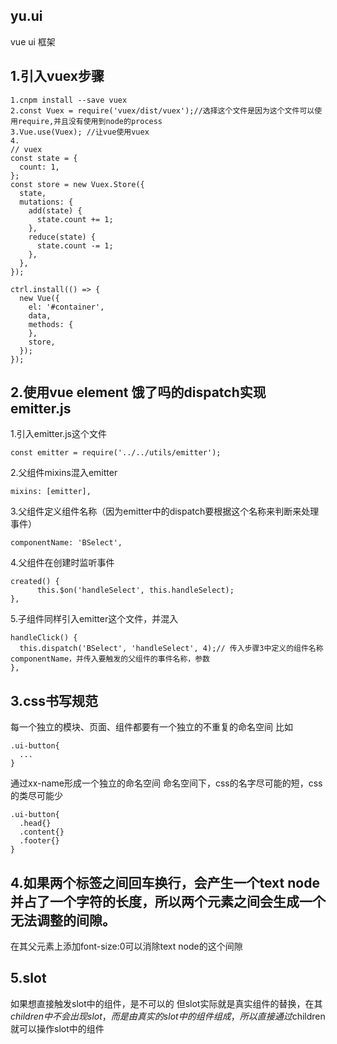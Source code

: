 ## yu.ui
vue ui 框架

## 1.引入vuex步骤
~~~
1.cnpm install --save vuex
2.const Vuex = require('vuex/dist/vuex');//选择这个文件是因为这个文件可以使用require,并且没有使用到node的process
3.Vue.use(Vuex); //让vue使用vuex
4.
// vuex
const state = {
  count: 1,
};
const store = new Vuex.Store({
  state,
  mutations: {
    add(state) {
      state.count += 1;
    },
    reduce(state) {
      state.count -= 1;
    },
  },
});

ctrl.install(() => {
  new Vue({
    el: '#container',
    data,
    methods: {
    },
    store,
  });
});
~~~

## 2.使用vue element 饿了吗的dispatch实现emitter.js

1.引入emitter.js这个文件
~~~
const emitter = require('../../utils/emitter');
~~~
2.父组件mixins混入emitter
~~~
mixins: [emitter],
~~~
3.父组件定义组件名称（因为emitter中的dispatch要根据这个名称来判断来处理事件）
~~~
componentName: 'BSelect',
~~~
4.父组件在创建时监听事件
~~~
created() {
      this.$on('handleSelect', this.handleSelect);
},
~~~
5.子组件同样引入emitter这个文件，并混入
~~~
handleClick() {
  this.dispatch('BSelect', 'handleSelect', 4);// 传入步骤3中定义的组件名称componentName，并传入要触发的父组件的事件名称，参数
},
~~~
## 3.css书写规范
每一个独立的模块、页面、组件都要有一个独立的不重复的命名空间
比如 
~~~
.ui-button{
  ...
}
~~~
通过xx-name形成一个独立的命名空间
命名空间下，css的名字尽可能的短，css的类尽可能少
~~~
.ui-button{
  .head{}
  .content{}
  .footer{}
}
~~~

## 4.如果两个标签之间回车换行，会产生一个text node并占了一个字符的长度，所以两个元素之间会生成一个无法调整的间隙。
在其父元素上添加font-size:0可以消除text node的这个间隙

## 5.slot
如果想直接触发slot中的组件，是不可以的
但slot实际就是真实组件的替换，在其$children中不会出现slot，而是由真实的slot中的组件组成，
所以直接通过$children就可以操作slot中的组件
